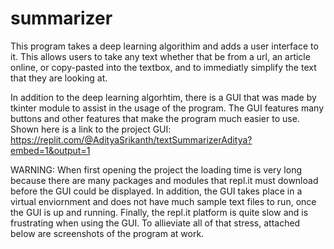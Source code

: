 # summarizer

This program takes a deep learning algorithim and adds a user interface to it. This allows users to take any text whether that be from a url, an article online, or copy-pasted into the textbox, and to immediatly simplify the text that they are looking at. 

In addition to the deep learning algorhtim, there is a GUI that was made by tkinter module to assist in the usage of the program. The GUI features many buttons and other features that make the program much easier to use.
Shown here is a link to the project GUI: https://replit.com/@AdityaSrikanth/textSummarizerAditya?embed=1&output=1

WARNING: When first opening the project the loading time is very long because there are many packages and modules that repl.it must download before the GUI could be displayed. In addition, the GUI takes place in a virtual enviornment and does not have much sample text files to run, once the GUI is up and running. Finally, the repl.it platform is quite slow and is frustrating when using the GUI. 
To allieviate all of that stress, attached below are screenshots of the program at work.
